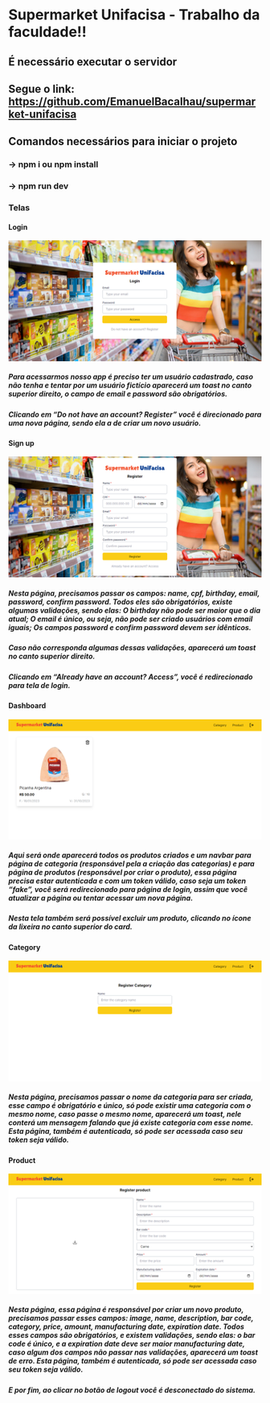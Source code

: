 # Supermarket Unifacisa - Trabalho da faculdade!!

## É necessário executar o servidor
## Segue o link: https://github.com/EmanuelBacalhau/supermarket-unifacisa

## Comandos necessários para iniciar o projeto

### -> npm i ou npm install
### -> npm run dev

### Telas

#### Login

<img src="/public/telas/login.png">

##### Para acessarmos nosso app é preciso ter um usuário cadastrado, caso não tenha e tentar por um usuário fictício aparecerá um toast no canto superior direito, o campo de email e password são obrigatórios. 
##### Clicando em “Do not have an account? Register” você é direcionado para uma nova página, sendo ela a de criar um novo usuário.

#### Sign up

<img src="/public/telas/signUp.png">

##### Nesta página, precisamos passar os campos: name, cpf, birthday, email, password, confirm password. Todos eles são obrigatórios, existe algumas validações, sendo elas: O birthday não pode ser maior que o dia atual; O email é único, ou seja, não pode ser criado usuários com email iguais; Os campos password e confirm password devem ser idênticos.
 
##### Caso não corresponda algumas dessas validações, aparecerá um toast no canto superior direito.
##### Clicando em “Already have an account? Access”, você é redirecionado para tela de login.

#### Dashboard

<img src="/public/telas/dashboard.png">

##### Aqui será onde aparecerá todos os produtos criados e um navbar para página de categoria (responsável pela a criação das categorias) e para página de produtos (responsável por criar o produto), essa página precisa estar autenticada e com um token válido, caso seja um token “fake”, você será redirecionado para página de login, assim que você atualizar a página ou tentar acessar um nova página.
##### Nesta tela também será possível excluir um produto, clicando no ícone da lixeira no canto superior do card.

#### Category

<img src="/public/telas/category.png">

##### Nesta página, precisamos passar o nome da categoria para ser criada, esse campo é obrigatório e único, só pode existir uma categoria com o mesmo nome, caso passe o mesmo nome, aparecerá um toast, nele conterá um mensagem falando que já existe categoria com esse nome. Esta página, também é autenticada, só pode ser acessada caso seu token seja válido.

#### Product

<img src="/public/telas/product.png">

##### Nesta página, essa página é responsável por criar um novo produto, precisamos passar esses campos: image, name, description, bar code, category, price, amount, manufacturing date, expiration date. Todos esses campos são obrigatórios, e existem validações, sendo elas: o bar code é único, e a expiration date deve ser maior manufacturing date, caso algum dos campos não passar nas validações, aparecerá um toast de erro. Esta página, também é autenticada, só pode ser acessada caso seu token seja válido.

##### E por fim, ao clicar no botão de logout você é desconectado do sistema.
